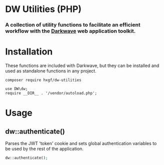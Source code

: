 # DW Utilities (PHP)

### A collection of utility functions to facilitate an efficient workflow with the [Darkwave](https://github.com/hxgf/darkwave) web application toolkit.



# Installation
These functions are included with Darkwave, but they can be installed and used as standalone functions in any project.


```
composer require hxgf/dw-utilities
```
```
use DW\dw;
require __DIR__ . '/vendor/autoload.php';
```

# Usage
## dw::authenticate()
Parses the JWT 'token' cookie and sets global authentication variables to be used by the rest of the application.
```php
dw::authenticate();
```
